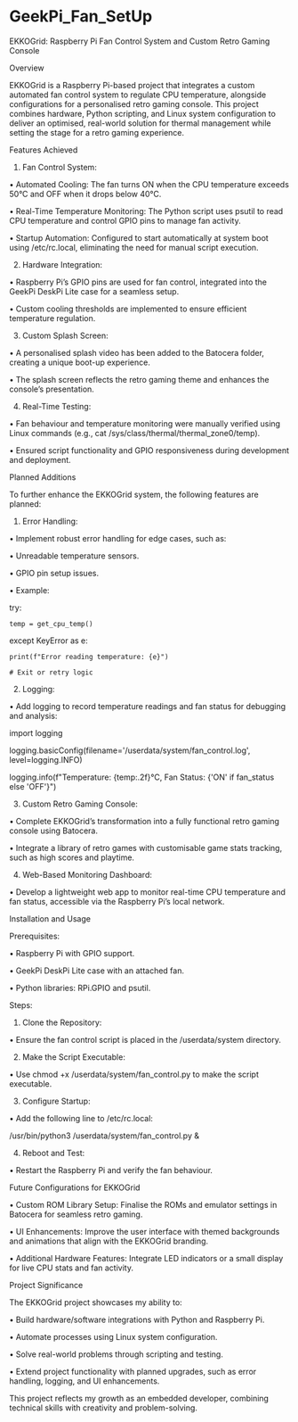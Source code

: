 # GeekPi_Fan_SetUp
 
EKKOGrid: Raspberry Pi Fan Control System and Custom Retro Gaming Console


Overview

EKKOGrid is a Raspberry Pi-based project that integrates a custom automated fan control system to regulate CPU temperature, alongside configurations for a personalised retro gaming console. This project combines hardware, Python scripting, and Linux system configuration to deliver an optimised, real-world solution for thermal management while setting the stage for a retro gaming experience.



Features Achieved

1. Fan Control System:

• Automated Cooling: The fan turns ON when the CPU temperature exceeds 50°C and OFF when it drops below 40°C.

• Real-Time Temperature Monitoring: The Python script uses psutil to read CPU temperature and control GPIO pins to manage fan activity.

• Startup Automation: Configured to start automatically at system boot using /etc/rc.local, eliminating the need for manual script execution.



2. Hardware Integration:

• Raspberry Pi’s GPIO pins are used for fan control, integrated into the GeekPi DeskPi Lite case for a seamless setup.

• Custom cooling thresholds are implemented to ensure efficient temperature regulation.



3. Custom Splash Screen:

• A personalised splash video has been added to the Batocera folder, creating a unique boot-up experience.

• The splash screen reflects the retro gaming theme and enhances the console’s presentation.



4. Real-Time Testing:

• Fan behaviour and temperature monitoring were manually verified using Linux commands (e.g., cat /sys/class/thermal/thermal_zone0/temp).

• Ensured script functionality and GPIO responsiveness during development and deployment.



Planned Additions

To further enhance the EKKOGrid system, the following features are planned:



1. Error Handling:

• Implement robust error handling for edge cases, such as:

• Unreadable temperature sensors.

• GPIO pin setup issues.

• Example:



try:  

    temp = get_cpu_temp()  

except KeyError as e:  

    print(f"Error reading temperature: {e}")  

    # Exit or retry logic  







2. Logging:

• Add logging to record temperature readings and fan status for debugging and analysis:



import logging  

logging.basicConfig(filename='/userdata/system/fan_control.log', level=logging.INFO)  

logging.info(f"Temperature: {temp:.2f}°C, Fan Status: {'ON' if fan_status else 'OFF'}")  







3. Custom Retro Gaming Console:

• Complete EKKOGrid’s transformation into a fully functional retro gaming console using Batocera.

• Integrate a library of retro games with customisable game stats tracking, such as high scores and playtime.



4. Web-Based Monitoring Dashboard:

• Develop a lightweight web app to monitor real-time CPU temperature and fan status, accessible via the Raspberry Pi’s local network.



Installation and Usage

Prerequisites:

• Raspberry Pi with GPIO support.

• GeekPi DeskPi Lite case with an attached fan.

• Python libraries: RPi.GPIO and psutil.



Steps:

1. Clone the Repository:

• Ensure the fan control script is placed in the /userdata/system directory.

2. Make the Script Executable:

• Use chmod +x /userdata/system/fan_control.py to make the script executable.

3. Configure Startup:

• Add the following line to /etc/rc.local:

/usr/bin/python3 /userdata/system/fan_control.py &  





4. Reboot and Test:

• Restart the Raspberry Pi and verify the fan behaviour.



Future Configurations for EKKOGrid

• Custom ROM Library Setup: Finalise the ROMs and emulator settings in Batocera for seamless retro gaming.

• UI Enhancements: Improve the user interface with themed backgrounds and animations that align with the EKKOGrid branding.

• Additional Hardware Features: Integrate LED indicators or a small display for live CPU stats and fan activity.



Project Significance

The EKKOGrid project showcases my ability to:

• Build hardware/software integrations with Python and Raspberry Pi.

• Automate processes using Linux system configuration.

• Solve real-world problems through scripting and testing.

• Extend project functionality with planned upgrades, such as error handling, logging, and UI enhancements.



This project reflects my growth as an embedded developer, combining technical skills with creativity and problem-solving.